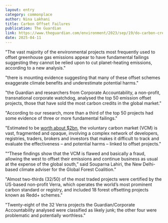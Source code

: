 ```yaml
---
layout: entry
category: commonplace
author: Nina Lakhani
title: Carbon Offset Failures
publication: The Guardian
link: https://www.theguardian.com/environment/2023/sep/19/do-carbon-credit-reduce-emissions-greenhouse-gases
date: 2025-04-11
---
```


"The vast majority of the environmental projects most frequently used to offset greenhouse gas emissions appear to have fundamental failings suggesting they cannot be relied upon to cut planet-heating emissions, according to a new analysis."

"there is mounting evidence suggesting that many of these offset schemes exaggerate climate benefits and underestimate potential harms."

"the Guardian and researchers from Corporate Accountability, a non-profit, transnational corporate watchdog, analysed the top 50 emission offset projects, those that have sold the most carbon credits in the global market."

"According to our research, more than a third of the top 50 projects had some evidence of three or more fundamental failings."

"Estimated to be [worth about $2bn](https://carboncredits.com/what-is-the-voluntary-carbon-market/#:~:text=As%20of%202022%2C%20the%20real,valued%20at%20around%20%242%20billion.), the voluntary carbon market (VCM) is vast, fragmented and opaque, involving a complex network of developers, registries, traders, brokers and investors that makes it difficult to track and evaluate the effectiveness – and potential harms – linked to offset projects."

"“These findings show that the VCM is flawed and basically a fraud, allowing the west to offset their emissions and continue business as usual at the expense of the global south,” said Souparna Lahiri, the New Delhi-based climate adviser for the Global Forest Coalition."

"Almost two-thirds (32/50) of the most traded projects were certified by the US-based non-profit Verra, which operates the world’s most prominent carbon standard or registry, and included 18 forest offsetting projects known as Redd+ schemes."

"Twenty-eight of the 32 Verra projects the Guardian/Corporate Accountability analysed were classified as likely junk; the other four were problematic and potentially worthless."
